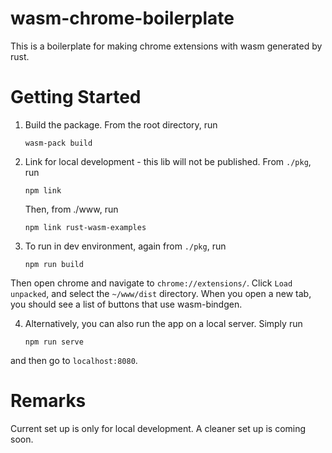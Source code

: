 # wasm-chrome-boilerplate
This is a boilerplate for making chrome extensions with wasm generated by rust.

# Getting Started
1. Build the package. From the root directory, run
    ```
    wasm-pack build
    ```

2. Link for local development - this lib will not be published. From `./pkg`, run
    ```
    npm link
    ```
    Then, from ./www, run
    ```
    npm link rust-wasm-examples
    ```

3. To run in dev environment, again from `./pkg`, run
    ```
    npm run build
    ```
Then open chrome and navigate to `chrome://extensions/`. Click `Load unpacked`, and select the `~/www/dist` directory. When you open a new tab, you should see a list of buttons that use wasm-bindgen.

4. Alternatively, you can also run the app on a local server. Simply run
    ```
    npm run serve
    ```
and then go to `localhost:8080`.

# Remarks
Current set up is only for local development. A cleaner set up is coming soon.

